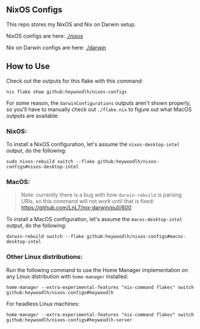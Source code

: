 ## NixOS Configs

This repo stores my NixOS and Nix on Darwin setup.

NixOS configs are here: [./nixos](./nixos)

Nix on Darwin configs are here: [./darwin](./darwin)

## How to Use

Check out the outputs for this flake with this command:

```
nix flake show github:heywoodlh/nixos-configs
```

For some reason, the `darwinConfigurations` outputs aren't shown properly, so you'll have to manually check out `./flake.nix` to figure out what MacOS outputs are available.

### NixOS:

To install a NixOS configuration, let's assume the `nixos-desktop-intel` output, do the following:

```
sudo nixos-rebuild switch --flake github:heywoodlh/nixos-configs#nixos-desktop-intel
```

### MacOS:

> Note: currently there is a bug with how `darwin-rebuild` is parsing URIs, so this command will not work until that is fixed: https://github.com/LnL7/nix-darwin/pull/600

To install a MacOS configuration, let's assume the `macos-desktop-intel` output, do the following:

```
darwin-rebuild switch --flake github:heywoodlh/nixos-configs#macos-desktop-intel
```


### Other Linux distributions:

Run the following command to use the Home Manager implementation on any Linux distribution with `home-manager` installed:

```
home-manager --extra-experimental-features "nix-command flakes" switch github:heywoodlh/nixos-configs#heywoodlh
```

For headless Linux machines:

```
home-manager --extra-experimental-features "nix-command flakes" switch github:heywoodlh/nixos-configs#heywoodlh-server
```
